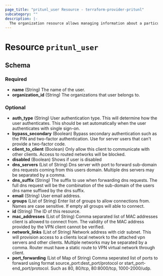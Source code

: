 ```yaml
---
page_title: "pritunl_user Resource - terraform-provider-pritunl"
subcategory: ""
description: |-
  The organization resource allows managing information about a particular Pritunl user.
---
```


# Resource `pritunl_user`

## Schema

### Required

- **name** (String) The name of the user.
- **organization_id** (String) The organizations that user belongs to.

### Optional

- **auth_type** (String) User authentication type. This will determine how the user authenticates. This should be set automatically when the user authenticates with single sign-on.
- **bypass_secondary** (Boolean) Bypass secondary authentication such as the PIN and two-factor authentication. Use for server users that can't provide a two-factor code.
- **client_to_client** (Boolean) Only allow this client to communicate with other clients. Access to routed networks will be blocked.
- **disabled** (Boolean) Shows if user is disabled
- **dns_servers** (List of String) Dns server with port to forward sub-domain dns requests coming from this users domain. Multiple dns servers may be separated by a comma.
- **dns_suffix** (String) The suffix to use when forwarding dns requests. The full dns request will be the combination of the sub-domain of the users dns name suffixed by the dns suffix.
- **email** (String) User email address.
- **groups** (List of String) Enter list of groups to allow connections from. Names are case sensitive. If empty all groups will able to connect.
- **id** (String) The ID of this resource.
- **mac_addresses** (List of String) Comma separated list of MAC addresses client is allowed to connect from. The validity of the MAC address provided by the VPN client cannot be verified.
- **network_links** (List of String) Network address with cidr subnet. This will provision access to a clients local network to the attached vpn servers and other clients. Multiple networks may be separated by a comma. Router must have a static route to VPN virtual network through client.
- **port_forwarding** (List of Map of String) Comma seperated list of ports to forward using format source_port:dest_port/protocol or start_port-end_port/protocol. Such as 80, 80/tcp, 80:8000/tcp, 1000-2000/udp.


